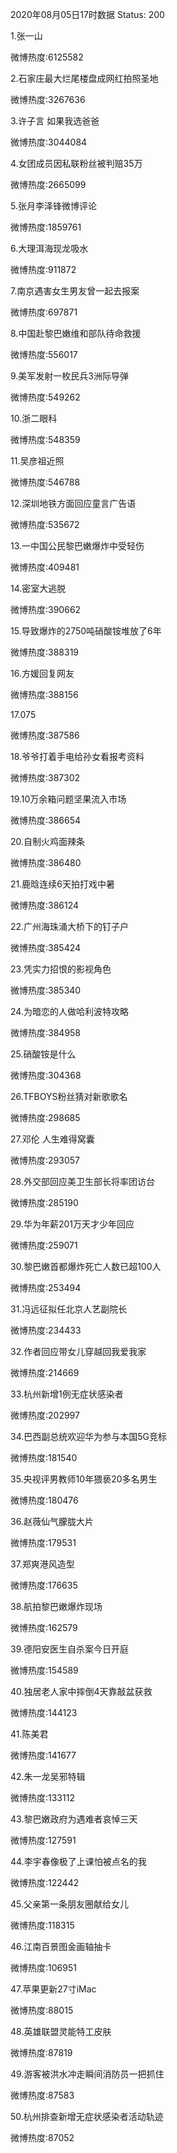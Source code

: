 2020年08月05日17时数据
Status: 200

1.张一山

微博热度:6125582

2.石家庄最大烂尾楼盘成网红拍照圣地

微博热度:3267636

3.许子言 如果我选爸爸

微博热度:3044084

4.女团成员因私联粉丝被判赔35万

微博热度:2665099

5.张月李泽锋微博评论

微博热度:1859761

6.大理洱海现龙吸水

微博热度:911872

7.南京遇害女生男友曾一起去报案

微博热度:697871

8.中国赴黎巴嫩维和部队待命救援

微博热度:556017

9.美军发射一枚民兵3洲际导弹

微博热度:549262

10.浙二眼科

微博热度:548359

11.吴彦祖近照

微博热度:546788

12.深圳地铁方面回应童言广告语

微博热度:535672

13.一中国公民黎巴嫩爆炸中受轻伤

微博热度:409481

14.密室大逃脱

微博热度:390662

15.导致爆炸的2750吨硝酸铵堆放了6年

微博热度:388319

16.方媛回复网友

微博热度:388156

17.075

微博热度:387586

18.爷爷打着手电给孙女看报考资料

微博热度:387302

19.10万余箱问题坚果流入市场

微博热度:386654

20.自制火鸡面辣条

微博热度:386480

21.鹿晗连续6天拍打戏中暑

微博热度:386124

22.广州海珠涌大桥下的钉子户

微博热度:385424

23.凭实力招恨的影视角色

微博热度:385340

24.为暗恋的人做哈利波特攻略

微博热度:384958

25.硝酸铵是什么

微博热度:304368

26.TFBOYS粉丝猜对新歌歌名

微博热度:298685

27.邓伦 人生难得窝囊

微博热度:293057

28.外交部回应美卫生部长将率团访台

微博热度:285190

29.华为年薪201万天才少年回应

微博热度:259071

30.黎巴嫩首都爆炸死亡人数已超100人

微博热度:253494

31.冯远征拟任北京人艺副院长

微博热度:234433

32.作者回应带女儿穿越回我爱我家

微博热度:214669

33.杭州新增1例无症状感染者

微博热度:202997

34.巴西副总统欢迎华为参与本国5G竞标

微博热度:181540

35.央视评男教师10年猥亵20多名男生

微博热度:180476

36.赵薇仙气朦胧大片

微博热度:179531

37.郑爽港风造型

微博热度:176635

38.航拍黎巴嫩爆炸现场

微博热度:162579

39.德阳安医生自杀案今日开庭

微博热度:154589

40.独居老人家中摔倒4天靠敲盆获救

微博热度:144123

41.陈美君

微博热度:141677

42.朱一龙吴邪特辑

微博热度:133112

43.黎巴嫩政府为遇难者哀悼三天

微博热度:127591

44.李宇春像极了上课怕被点名的我

微博热度:122442

45.父亲第一条朋友圈献给女儿

微博热度:118315

46.江南百景图金画轴抽卡

微博热度:106951

47.苹果更新27寸iMac

微博热度:88015

48.英雄联盟灵能特工皮肤

微博热度:87819

49.游客被洪水冲走瞬间消防员一把抓住

微博热度:87583

50.杭州排查新增无症状感染者活动轨迹

微博热度:87052

